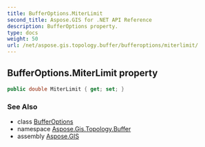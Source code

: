 ```yaml
---
title: BufferOptions.MiterLimit
second_title: Aspose.GIS for .NET API Reference
description: BufferOptions property. 
type: docs
weight: 50
url: /net/aspose.gis.topology.buffer/bufferoptions/miterlimit/
---
```

## BufferOptions.MiterLimit property

```csharp
public double MiterLimit { get; set; }
```

### See Also

* class [BufferOptions](../)
* namespace [Aspose.Gis.Topology.Buffer](../../bufferoptions/)
* assembly [Aspose.GIS](../../../)


